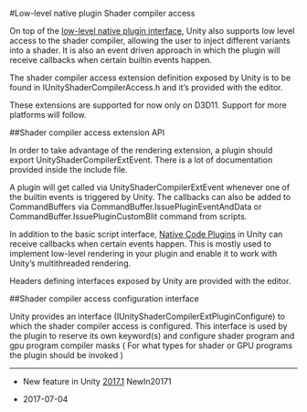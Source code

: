 #Low-level native plugin Shader compiler access

On top of the [low-level native plugin interface](NativePluginInterface), Unity also supports low level access to the shader compiler, allowing the user to inject different variants into a shader. It is also an event driven approach in which the plugin will receive callbacks when certain builtin events happen.

The shader compiler access extension definition exposed by Unity is to be found in IUnityShaderCompilerAccess.h and it’s provided with the editor.

These extensions are supported for now only on D3D11. Support for more platforms will follow.

##Shader compiler access extension API

In order to take advantage of the rendering extension, a plugin should export UnityShaderCompilerExtEvent. There is a lot of documentation provided inside the include file.

A plugin will get called via UnityShaderCompilerExtEvent whenever one of the builtin events is triggered by Unity. The callbacks can also be added to CommandBuffers via CommandBuffer.IssuePluginEventAndData or CommandBuffer.IssuePluginCustomBlit command from scripts.

In addition to the basic script interface, [Native Code Plugins](Plugins) in Unity can receive callbacks when certain events happen. This is mostly used to implement low-level rendering in your plugin and enable it to work with Unity’s multithreaded rendering.

Headers defining interfaces exposed by Unity are provided with the editor.

##Shader compiler access configuration interface

Unity provides an interface (IUnityShaderCompilerExtPluginConfigure) to which the shader compiler access is configured. This interface is used by the plugin to reserve its own keyword(s) and configure shader program and gpu program compiler masks ( For what types for shader or GPU programs the plugin should be invoked )

---
 
* <span class="page-history">New feature in Unity [2017.1](https://docs.unity3d.com/2017.1/Documentation/Manual/30_search.html?q=newin20171) <span class="search-words">NewIn20171</span></span>

* <span class="page-edit">2017-07-04 <!-- include IncludeTextNewPageNoEdit --></span>
